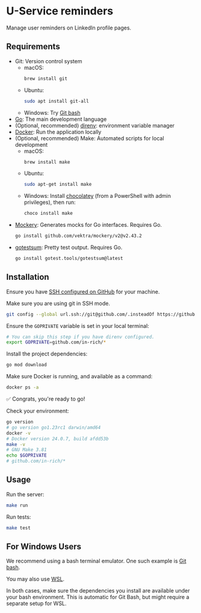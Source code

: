 # U-Service reminders

Manage user reminders on LinkedIn profile pages.

## Requirements

- Git: Version control system
  - macOS:
    ```bash
    brew install git
    ```
  - Ubuntu:
    ```bash
    sudo apt install git-all
    ```
  - Windows: Try [Git bash](https://git-scm.com/downloads)
- [Go](https://go.dev/doc/install): The main development language
- (Optional, recommended) [direnv](https://direnv.net/docs/installation.html): environment variable manager
- [Docker](https://www.docker.com/products/docker-desktop/): Run the application locally
- (Optional, recommended) Make: Automated scripts for local development
  - macOS:
    ```bash
    brew install make
    ```
  - Ubuntu:
    ```bash
    sudo apt-get install make
    ```
  - Windows: Install [chocolatey](https://chocolatey.org/install) (from a PowerShell with admin privileges), then run:
    ```bash
    choco install make
    ```
- [Mockery](https://github.com/vektra/mockery): Generates mocks for Go interfaces. Requires Go.
  ```bash
  go install github.com/vektra/mockery/v2@v2.43.2
  ```
- [gotestsum](https://github.com/gotestyourself/gotestsum): Pretty test output. Requires Go.
  ```bash
  go install gotest.tools/gotestsum@latest
  ```

## Installation

Ensure you have [SSH configured on GitHub](https://docs.github.com/en/authentication/connecting-to-github-with-ssh)
for your machine.

Make sure you are using git in SSH mode.

```bash
git config --global url.ssh://git@github.com/.insteadOf https://github.com/
```

Ensure the `GOPRIVATE` variable is set in your local terminal:

```bash
# You can skip this step if you have direnv configured.
export GOPRIVATE=github.com/in-rich/*
```

Install the project dependencies:

```bash
go mod download
```

Make sure Docker is running, and available as a command:

```bash
docker ps -a
```

✅ Congrats, you're ready to go!

Check your environment:

```bash
go version
# go version go1.23rc1 darwin/amd64
docker -v
# Docker version 24.0.7, build afdd53b
make -v
# GNU Make 3.81
echo $GOPRIVATE
# github.com/in-rich/*
```

## Usage

Run the server:

```bash
make run
```

Run tests:

```bash
make test
```

## For Windows Users

We recommend using a bash terminal emulator. One such example is [Git bash](https://git-scm.com/downloads).

You may also use [WSL](https://learn.microsoft.com/en-us/windows/wsl/install).

In both cases, make sure the dependencies you install are available under your bash
environment. This is automatic for Git Bash, but might require a separate setup
for WSL.

